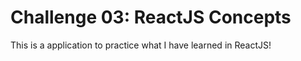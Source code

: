 # Challenge 03: ReactJS Concepts

This is a application to practice what I have learned in ReactJS!

